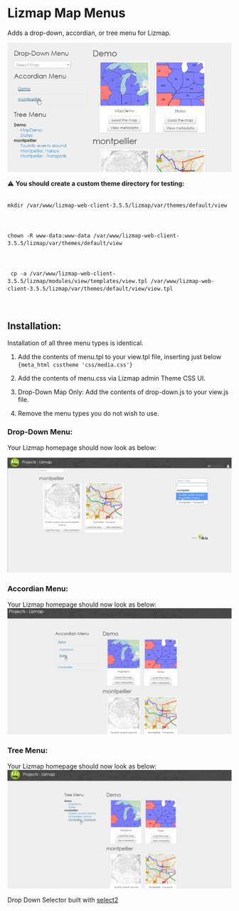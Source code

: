 # Lizmap Map Menus

Adds a drop-down, accordian, or tree menu for Lizmap.

![alt text](images/Lizmap-Menus.png)

:warning: **You should create a custom theme directory for testing:** 

<code>  
mkdir /var/www/lizmap-web-client-3.5.5/lizmap/var/themes/default/view
</code><br/><br/>
<code>  
chown -R www-data:www-data /var/www/lizmap-web-client-3.5.5/lizmap/var/themes/default/view
</code><br/><br/>
<code>
 cp -a /var/www/lizmap-web-client-3.5.5/lizmap/modules/view/templates/view.tpl /var/www/lizmap-web-client-3.5.5/lizmap/var/themes/default/view/view.tpl
</code><br/><br/>


## Installation: 

Installation of all three menu types is identical.

1. Add the contents of menu.tpl to your view.tpl file, inserting just below <code>{meta_html csstheme 'css/media.css'}</code>



2. Add the contents of menu.css via Lizmap admin Theme CSS UI.

3. Drop-Down Map Only:  Add the contents of drop-down.js to your view.js file.

4. Remove the menu types you do not wish to use.

### Drop-Down Menu: 

Your Lizmap homepage should now look as below: <br/>

![alt text](images/Lizmap-Verify-Menu.png)


### Accordian Menu: 

Your Lizmap homepage should now look as below: <br/>
![alt text](images/Lizmap-Accordian-Menu.png)


### Tree Menu: 

Your Lizmap homepage should now look as below: <br/>
![alt text](images/Lizmap-Tree-Menu.png)


Drop Down Selector built with [select2](https://select2.org)











